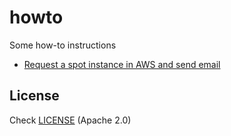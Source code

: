 # howto

Some how-to instructions

- [Request a spot instance in AWS and send email](01-aws-spot-and-email)


## License

Check [LICENSE](LICENSE) (Apache 2.0)
